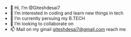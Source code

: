 - 👋 Hi, I’m @Giteshdesai7
- 👀 I’m interested in coding and learn new things in tech
- 🌱 I’m currently persuing my B.TECH
- 💞️ I’m looking to collaborate on 
- 📫 Mail on my gmail giteshdesai7@gmail.com reach me 

<!---
Giteshdesai7/Giteshdesai7 is a ✨ special ✨ repository because its `README.md` (this file) appears on your GitHub profile.
You can click the Preview link to take a look at your changes.
--->
